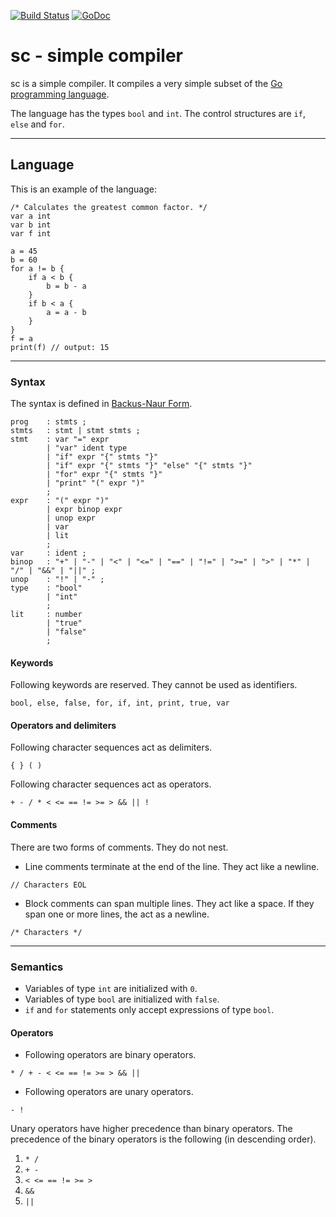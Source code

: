 [![Build Status](https://drone.io/github.com/davidrjenni/sc/status.png)](https://drone.io/github.com/davidrjenni/sc/latest)
[![GoDoc](https://godoc.org/github.com/davidrjenni/sc?status.svg)](https://godoc.org/github.com/davidrjenni/sc)

# sc - simple compiler

sc is a simple compiler. It compiles a very simple subset of the [Go programming language](http://golang.org).

The language has the types ``bool`` and ``int``. The control structures are ``if``, ``else`` and ``for``.

***

## Language
This is an example of the language:

```
/* Calculates the greatest common factor. */
var a int
var b int
var f int

a = 45
b = 60
for a != b {
    if a < b {
        b = b - a
    }
    if b < a {
        a = a - b
    }
}
f = a
print(f) // output: 15
```

***

### Syntax
The syntax is defined in [Backus-Naur Form](https://en.wikipedia.org/wiki/Backus%E2%80%93Naur_Form).
```
prog    : stmts ;
stmts   : stmt | stmt stmts ;
stmt    : var "=" expr
        | "var" ident type
        | "if" expr "{" stmts "}"
        | "if" expr "{" stmts "}" "else" "{" stmts "}"
        | "for" expr "{" stmts "}"
        | "print" "(" expr ")"
        ;
expr    : "(" expr ")"
        | expr binop expr
        | unop expr
        | var
        | lit
        ;
var     : ident ;
binop   : "+" | "-" | "<" | "<=" | "==" | "!=" | ">=" | ">" | "*" | "/" | "&&" | "||" ;
unop    : "!" | "-" ;
type    : "bool"
        | "int"
        ;
lit     : number
        | "true"
        | "false"
        ;
```

#### Keywords
Following keywords are reserved. They cannot be used as identifiers.

```bool, else, false, for, if, int, print, true, var```

#### Operators and delimiters
Following character sequences act as delimiters.

```{ } ( )```

Following character sequences act as operators.

```+ - / * < <= == != >= > && || !```


#### Comments
There are two forms of comments. They do not nest.

- Line comments terminate at the end of the line. They act like a newline.

```// Characters EOL```

- Block comments can span multiple lines. They act like a space. If they span one or more lines, the act as a newline.

```/* Characters */```

***

### Semantics
- Variables of type ``int`` are initialized with ``0``.
- Variables of type ``bool`` are initialized with ``false``.
- ``if`` and ``for`` statements only accept expressions of type ``bool``.

#### Operators
- Following operators are binary operators.

```* / + - < <= == != >= > && ||```

- Following operators are unary operators.

```- !```

Unary operators have higher precedence than binary operators.
The precedence of the binary operators is the following (in descending order).

1. ``* /``
2. ``+ -``
3. ``< <= == != >= >``
4. ``&&``
5. ``||``
